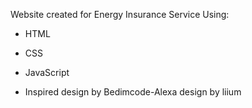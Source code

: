 Website created for Energy Insurance Service
Using:
- HTML
- CSS
- JavaScript

- Inspired design by Bedimcode-Alexa design 
by liium
